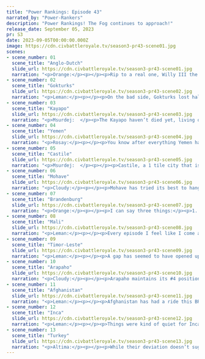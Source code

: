 ```yaml
---
title: "Power Rankings: Episode 43"
narrated_by: "Power-Rankers"
description: "Power Rankings! The Fog continues to approach!"
release_date: September 05, 2023
pr: S3
date: 2023-09-05T00:00:00.000Z
image: https://cdn.civbattleroyale.tv/season3-pr43-scene01.jpg
scenes:
- scene_number: 01
  scene_title: "Anglo-Dutch"
  slide_url: https://cdn.civbattleroyale.tv/season3-pr43-scene01.jpg
  narration: "<p>Orange:</p><p></p><p>Rip to a real one, Willy III the OG. The Anglo-Dutch started the game ranked 60th, only behind Timor-Leste, nearly every test saw them get steamrolled by Brandenburg immediately, there was no hope for them. And yet, they stood, Brandenburg fucked up wars against them, multiple times, they were able to expand to most of France, even getting a city on the British Isles. Better than expected, but they also faced troubles there. Ireland took their island city, and they faced attacks from the Castilians in the south. They were on the backfoot most of the early game. Yet at one point, while giving away a major city to Normandy in the south, they also took a city off Ireland, someone who should’ve been by all accounts stronger than A-D, especially after giving away Amsterdam. Yet this saw a period of growth for A-D, they took a few more cities off of Ireland, then after more waiting they took even more, they were the new kings of the Isles. Yet sadly, this would not last forever, as despite the position they were still weak, and when total war hit, amazing for them getting that far in the first place though, Brandenburg, with their massive navy, finally turned towards A-D and started taking (and nuking) the Isles to dust, before long they were back in just France with three cities. But they didn’t go down without a fight, from here saw one of the most incredible plays, an A-D blitz that managed to take Berlin, the oppressors who started number 2 and always steamrolled them had their capital taken by the one they steamrolled. An absolutely stunning sight. Sadly, it was not meant to last, as despite the push they couldn’t face the force of the Turkish army. </p><p></p><p>The Anglo-Dutch knocked every expectation out of the water, not quite as stunning in display as Timor-Leste, and nowhere near as powerful, but they still did the seemingly impossible nonetheless. Maybe in another timeline they could’ve gotten even further, settling more of the British Isles, not giving away Amsterdam to Normandy, taking Ireland out earlier, getting in on Castile’s or Normandy’s demise. They had options they didn’t go for, and I really wished they would’ve gotten even bigger, but alas, they didn’t, and now their time is up. Rest in peace Willy, you did good, you did damn good.</p>"
- scene_number: 02
  scene_title: "Gokturks"
  slide_url: https://cdn.civbattleroyale.tv/season3-pr43-scene02.jpg
  narration: "<p>Leman:</p><p></p><p>On the bad side, Gokturks lost half their empire! On the good side, Gaochang seems invincible. </p>"
- scene_number: 03
  scene_title: "Kayapo"
  slide_url: https://cdn.civbattleroyale.tv/season3-pr43-scene03.jpg
  narration: "<p>Msurdej:  </p><p>The Kayapo haven’t died yet, living on their islands. And will probably spend the last bit of this cycle, and probably the start of Cycle 2, in these islands.Where they will probably die as well.</p>"
- scene_number: 04
  scene_title: "Yemen"
  slide_url: https://cdn.civbattleroyale.tv/season3-pr43-scene04.jpg
  narration: "<p>Rosay:</p><p></p><p>You know after everything Yemen has stood still this entire game being fodder ready for Turkey that they never took. Honestly don’t know how they’re still alive.</p>"
- scene_number: 05
  scene_title: "Castile"
  slide_url: https://cdn.civbattleroyale.tv/season3-pr43-scene05.jpg
  narration: "<p>Msurdej:  </p><p></p><p>Castile, a 1 tile city that is only alive because it managed to cheese itself into a city in Antarctica, still lives.</p>"
- scene_number: 06
  scene_title: "Mohave"
  slide_url: https://cdn.civbattleroyale.tv/season3-pr43-scene06.jpg
  narration: "<p>Cloudy:</p><p></p><p>Mohave has tried its best to hang on during Total War 2, and despite some early losses to Arapaho, they haven’t done too badly. Most of their lands are still intact, the two cities taken by Arapaho could soon fall back under Mohave control, and Afghanistan hasn’t been able to do any damage at all. If they can keep this position, or even expand it a little, this region could end up being very interesting after the map is rebuilt.</p>"
- scene_number: 07
  scene_title: "Brandenburg"
  slide_url: https://cdn.civbattleroyale.tv/season3-pr43-scene07.jpg
  narration: "<p>Orange:</p><p></p><p>I can say three things:</p><p>1. How they failed to do anything more than slightly damage the Turkish cities in Sweden is beyond me, how are they this bad at war.</p><p>2. The fact that they weren’t the ones to kill A-D is an abject failure of Brandenburg, they should’ve killed A-D by the first 100 turns and A-D surviving till now is a travesty for the Brandenburgers in and of itself. (Though hey, they did end up with The Hague and London, even if they didn’t get the final blow, and that Turkey took London from A-D and they just took it from Turkey, so that’s something I guess).3. Brandenburg holds an interesting position, Mohave is much weaker but Mali is much stronger, they have no chance to really grow much but they still have a fairly large amount of land and can hold on for a while. They’re current goal should be to stay as large as possible and wait for the reset to help them out. </p>"
- scene_number: 08
  scene_title: "Mali"
  slide_url: https://cdn.civbattleroyale.tv/season3-pr43-scene08.jpg
  narration: "<p>Leman:</p><p></p><p>Every episode I feel like I come away with the exact same conclusion: Mali was impressive. They came into the first round of Total War with stats worse than Han and Tuva, but instead of running out of units and dying Mali has managed to not only hold off the much more powerful Timor-Leste and Turkey, but this episode they have expanded! In the peace time Mali managed to more-or-less finish up the tech tree, closing that gap and eliminating the major weakness they had last total war. They’ve beefed up their army, and production and pushed Turkey almost completely out of Africa, while holding off Timor-Leste to mostly a stalemate. Completely unpredictable a few episodes ago. They’ve got a huge production deficit to make up, but I still believe in Sundiata.</p>"
- scene_number: 09
  scene_title: "Timor-Leste"
  slide_url: https://cdn.civbattleroyale.tv/season3-pr43-scene09.jpg
  narration: "<p>Leman:</p><p></p><p>A gap has seemed to have opened up between Timor-Leste and the other members of the Elite Four. Timor-Leste is lagging behind in production and military, seeming more comparable to Afghanistan than Turkey, Inca, or Arapaho. Further, Timor-Leste is struggling to push against Mali and struggling to hold against Afghanistan. Things aren’t looking fantastic for our favorite underdog. I mean, things aren’t bad either, nothing is collapsing. Just, Timor-Leste could be doing better.</p>"
- scene_number: 10
  scene_title: "Arapaho"
  slide_url: https://cdn.civbattleroyale.tv/season3-pr43-scene10.jpg
  narration: "<p>Cloudy:</p><p></p><p>Arapaho maintains its #4 position despite struggling to make substantial gains in Total War 2. In the south, they’ve stalemated against the Inca; in the east, they lost a city to Brandenburg; and in the north, they somehow still haven’t killed the Gokturks. In the west in Asia, things are going a bit better, as Pretty Nose was able to capture some cities from the Mohave and Turkey, but their gains have been small and potentially tenuous. Arapaho’s fortunes will most likely ride on their decisions after the rebuild, since I don’t foresee their position changing substantially between now and then.</p>"
- scene_number: 11
  scene_title: "Afghanistan"
  slide_url: https://cdn.civbattleroyale.tv/season3-pr43-scene11.jpg
  narration: "<p>Leman:</p><p></p><p>Afghanistan has had a ride this BR. From a stagnant superpower to dark horse underdog to surprise member of the Elite Four (Five?), Afghanistan’s stocks have done nothing but rise in the last few episodes. They’ve managed to almost catch up on military, production, and city count stats, and shave off a reasonable number of cities from both Turkey and Timor-Leste. Yes, Afghanistan is clearly lagging behind the other four in city count, but the gap is all but closed. Since Afghanistan is actively beating Timor-Leste and we all hate Arapaho apparently, it only seems fair that Afghanistan takes the third-place spot.</p>"
- scene_number: 12
  scene_title: "Inca"
  slide_url: https://cdn.civbattleroyale.tv/season3-pr43-scene12.jpg
  narration: "<p>Leman:</p><p></p><p>Things were kind of quiet for Inca this episode. Inca seems to be slowly but steadily pushing up Central America into Arapaho territory. Emphasis on the slow. I thiiiiiink Inca are winning here, but I really can’t be sure. They’re up a city, and I’m pretty sure they got it from Arapaho. Honestly, Inca, like the rest of the Elite Four, seems a little bit stuck. There’s no shortage of opportunities (Kayapo can be cleaned up and Mali are right across the Atlantic), but Inca seems content on going into its usual grinds with Arapaho and Timor-Leste instead.</p>"
- scene_number: 13
  scene_title: "Turkey"
  slide_url: https://cdn.civbattleroyale.tv/season3-pr43-scene13.jpg
  narration: "<p>Altima:</p><p></p><p>While their deviation doesn’t suggest it, Turkey barely squeezes a hold on their 1st place ranking this week. They’re losing ground on many fronts, but their raw stattage, huge territory, and the coming reboot have kept them in 1st for now. The core question is, how much longer will they continue attritioning territory, and how much territory will it be, before the reboot kicks in?</p>"
---
```

